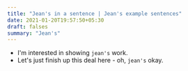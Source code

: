 ```yaml
---
title: "Jean's in a sentence | Jean's example sentences"
date: 2021-01-20T19:57:50+05:30
draft: falses
summary: "Jean's"
---
```

- I'm interested in showing `jean's` work.
- Let's just finish up this deal here - oh, `jean's` okay.
                 
